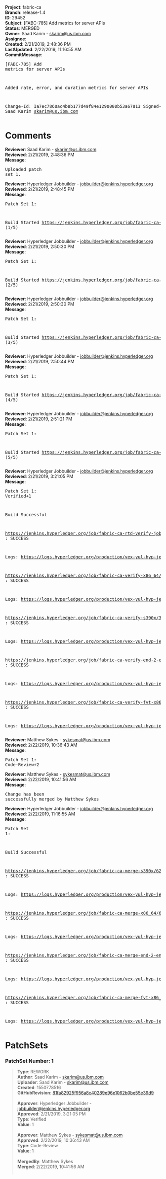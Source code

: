 <strong>Project</strong>: fabric-ca<br><strong>Branch</strong>: release-1.4<br><strong>ID</strong>: 29452<br><strong>Subject</strong>: [FABC-785] Add metrics for server APIs<br><strong>Status</strong>: MERGED<br><strong>Owner</strong>: Saad Karim - skarim@us.ibm.com<br><strong>Assignee</strong>:<br><strong>Created</strong>: 2/21/2019, 2:48:36 PM<br><strong>LastUpdated</strong>: 2/22/2019, 11:16:55 AM<br><strong>CommitMessage</strong>:<br><pre>[FABC-785] Add metrics for server APIs

Added rate, error, and duration metrics for server
APIs

Change-Id: Ia7ec7860ac4b8b177d49f84e1290000b53a67813
Signed-off-by: Saad Karim <skarim@us.ibm.com>
</pre><h1>Comments</h1><strong>Reviewer</strong>: Saad Karim - skarim@us.ibm.com<br><strong>Reviewed</strong>: 2/21/2019, 2:48:36 PM<br><strong>Message</strong>: <pre>Uploaded patch set 1.</pre><strong>Reviewer</strong>: Hyperledger Jobbuilder - jobbuilder@jenkins.hyperledger.org<br><strong>Reviewed</strong>: 2/21/2019, 2:48:45 PM<br><strong>Message</strong>: <pre>Patch Set 1:

Build Started https://jenkins.hyperledger.org/job/fabric-ca-verify-s390x/3771/ (1/5)</pre><strong>Reviewer</strong>: Hyperledger Jobbuilder - jobbuilder@jenkins.hyperledger.org<br><strong>Reviewed</strong>: 2/21/2019, 2:50:30 PM<br><strong>Message</strong>: <pre>Patch Set 1:

Build Started https://jenkins.hyperledger.org/job/fabric-ca-verify-x86_64/3664/ (2/5)</pre><strong>Reviewer</strong>: Hyperledger Jobbuilder - jobbuilder@jenkins.hyperledger.org<br><strong>Reviewed</strong>: 2/21/2019, 2:50:30 PM<br><strong>Message</strong>: <pre>Patch Set 1:

Build Started https://jenkins.hyperledger.org/job/fabric-ca-rtd-verify-job/296/ (3/5)</pre><strong>Reviewer</strong>: Hyperledger Jobbuilder - jobbuilder@jenkins.hyperledger.org<br><strong>Reviewed</strong>: 2/21/2019, 2:50:44 PM<br><strong>Message</strong>: <pre>Patch Set 1:

Build Started https://jenkins.hyperledger.org/job/fabric-ca-verify-end-2-end-x86_64/1091/ (4/5)</pre><strong>Reviewer</strong>: Hyperledger Jobbuilder - jobbuilder@jenkins.hyperledger.org<br><strong>Reviewed</strong>: 2/21/2019, 2:51:21 PM<br><strong>Message</strong>: <pre>Patch Set 1:

Build Started https://jenkins.hyperledger.org/job/fabric-ca-verify-fvt-x86_64/50/ (5/5)</pre><strong>Reviewer</strong>: Hyperledger Jobbuilder - jobbuilder@jenkins.hyperledger.org<br><strong>Reviewed</strong>: 2/21/2019, 3:21:05 PM<br><strong>Message</strong>: <pre>Patch Set 1: Verified+1

Build Successful 

https://jenkins.hyperledger.org/job/fabric-ca-rtd-verify-job/296/ : SUCCESS

Logs: https://logs.hyperledger.org/production/vex-yul-hyp-jenkins-3/fabric-ca-rtd-verify-job/296

https://jenkins.hyperledger.org/job/fabric-ca-verify-x86_64/3664/ : SUCCESS

Logs: https://logs.hyperledger.org/production/vex-yul-hyp-jenkins-3/fabric-ca-verify-x86_64/3664

https://jenkins.hyperledger.org/job/fabric-ca-verify-s390x/3771/ : SUCCESS

Logs: https://logs.hyperledger.org/production/vex-yul-hyp-jenkins-3/fabric-ca-verify-s390x/3771

https://jenkins.hyperledger.org/job/fabric-ca-verify-end-2-end-x86_64/1091/ : SUCCESS

Logs: https://logs.hyperledger.org/production/vex-yul-hyp-jenkins-3/fabric-ca-verify-end-2-end-x86_64/1091

https://jenkins.hyperledger.org/job/fabric-ca-verify-fvt-x86_64/50/ : SUCCESS

Logs: https://logs.hyperledger.org/production/vex-yul-hyp-jenkins-3/fabric-ca-verify-fvt-x86_64/50</pre><strong>Reviewer</strong>: Matthew Sykes - sykesmat@us.ibm.com<br><strong>Reviewed</strong>: 2/22/2019, 10:36:43 AM<br><strong>Message</strong>: <pre>Patch Set 1: Code-Review+2</pre><strong>Reviewer</strong>: Matthew Sykes - sykesmat@us.ibm.com<br><strong>Reviewed</strong>: 2/22/2019, 10:41:56 AM<br><strong>Message</strong>: <pre>Change has been successfully merged by Matthew Sykes</pre><strong>Reviewer</strong>: Hyperledger Jobbuilder - jobbuilder@jenkins.hyperledger.org<br><strong>Reviewed</strong>: 2/22/2019, 11:16:55 AM<br><strong>Message</strong>: <pre>Patch Set 1:

Build Successful 

https://jenkins.hyperledger.org/job/fabric-ca-merge-s390x/620/ : SUCCESS

Logs: https://logs.hyperledger.org/production/vex-yul-hyp-jenkins-3/fabric-ca-merge-s390x/620

https://jenkins.hyperledger.org/job/fabric-ca-merge-x86_64/621/ : SUCCESS

Logs: https://logs.hyperledger.org/production/vex-yul-hyp-jenkins-3/fabric-ca-merge-x86_64/621

https://jenkins.hyperledger.org/job/fabric-ca-merge-end-2-end-x86_64/217/ : SUCCESS

Logs: https://logs.hyperledger.org/production/vex-yul-hyp-jenkins-3/fabric-ca-merge-end-2-end-x86_64/217

https://jenkins.hyperledger.org/job/fabric-ca-merge-fvt-x86_64/12/ : SUCCESS

Logs: https://logs.hyperledger.org/production/vex-yul-hyp-jenkins-3/fabric-ca-merge-fvt-x86_64/12</pre><h1>PatchSets</h1><h3>PatchSet Number: 1</h3><blockquote><strong>Type</strong>: REWORK<br><strong>Author</strong>: Saad Karim - skarim@us.ibm.com<br><strong>Uploader</strong>: Saad Karim - skarim@us.ibm.com<br><strong>Created</strong>: 1550778516<br><strong>GitHubRevision</strong>: [81fa82925f956a8c40289e96e1062b0be55e39d9](https://github.com/hyperledger/fabric-ca/commit/81fa82925f956a8c40289e96e1062b0be55e39d9)<br><br><strong>Approver</strong>: Hyperledger Jobbuilder - jobbuilder@jenkins.hyperledger.org<br><strong>Approved</strong>: 2/21/2019, 3:21:05 PM<br><strong>Type</strong>: Verified<br><strong>Value</strong>: 1<br><br><strong>Approver</strong>: Matthew Sykes - sykesmat@us.ibm.com<br><strong>Approved</strong>: 2/22/2019, 10:36:43 AM<br><strong>Type</strong>: Code-Review<br><strong>Value</strong>: 1<br><br><strong>MergedBy</strong>: Matthew Sykes<br><strong>Merged</strong>: 2/22/2019, 10:41:56 AM<br><br></blockquote>